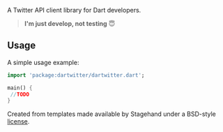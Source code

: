 A Twitter API client library for Dart developers.

> **I'm just develop, not testing** :innocent:

## Usage

A simple usage example:

```dart
import 'package:dartwitter/dartwitter.dart';

main() {
 //TODO
}
```

Created from templates made available by Stagehand under a BSD-style
[license](https://github.com/dart-lang/stagehand/blob/master/LICENSE).